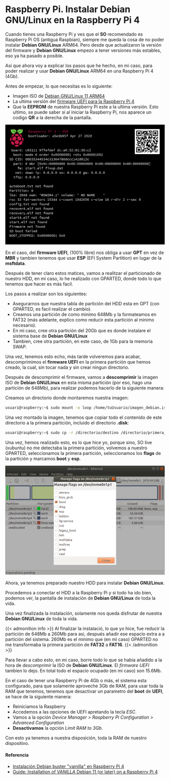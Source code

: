 # Raspberry Pi. Instalar Debian GNU/Linux en la Raspberry Pi 4

Cuando tienes una Raspberry Pi y ves que el **SO** recomendado es Raspberry Pi OS (antigua Raspbian), siempre me queda la cosa de no poder instalar **Debian GNU/Linux** ARM64. Pero desde que actualizaron la versión del firmware y **Debian GNU/Linux** empezo a tener versiones más estables, eso ya ha pasado a posible.

Asi que ahora voy a explicar los pasos que he hecho, en mi caso, para poder realizar y usar **Debian GNU/Linux** ARM64 en una Raspberry Pi 4 (4Gb).

<!--more-->

Antes de empezar, lo que necesitas es lo siguiente:
- Imagen ISO de [Debian GNU/Linux 11 ARM64](https://cdimage.debian.org/debian-cd/current/arm64/iso-cd/)
- La ultima versión del [firmware UEFI para la Raspberry Pi 4](https://github.com/pftf/RPi4/releases)
- Que la **EEPROM** de nuestra Raspberry Pi este a la ultima versión. Esto ultimo, se puede saber si al iniciar la Raspberry Pi, nos aparece un codigo **QR** a la derecha de la pantalla.

![](/images/last_eeprom.png "Last EEPROM")

En el caso, del **firmware UEFI**, (100% libre) nos obliga a usar **GPT** en vez de **MBR** y tambien tenemos que usar **ESP** (EFI System Partition) en lugar de la **msftdata**.

Después de tener claro estos matices, vamos a realitzar el particionado de nuestro HDD, en mi caso, lo he realizado con GPARTED, donde todo lo que tenemos que hacer es más facil.

Los pasos a realizar son los siguientes:
- Asegurarnos que nuestra tabla de partición del HDD esta en GPT (con GPARTED, es facil realizar el cambio).
- Creamos una partición de como minimo 648Mb y la formateamos en FAT32 (más adelante, explico como reducir esta partición al minimo necesario).
- En mi caso, cree otra partición del 20Gb que es donde instalare el sistema base de **Debian GNU/Linux**
- Tambien, cree otra partición, en este caso, de 1Gb para la memoria SWAP.

Una vez, tenemos esto echo, más tarde volveremos para acabar, descomprimimos el **firmware UEFI** en la primera partición que hemos creado, la cual, sin tocar nada y sin crear ningun directorio.

Después de descomprimir el firmware, vamos a **descomprimir** la imagen ISO de **Debian GNU/Linux** en esta misma partición (por eso, hago una partición de 648Mb), para realizar podemos hacerlo de la siguiente manera:

Creamos un directorio donde montaremos nuestra imagen:
```bash
usuari@raspberry:~$ sudo mount -o loop /home/tuUsuario/imagen_debian.iso /directorio/destino
```

Una vez montado la imagen, tenemos que copiar todo el contenido de este directorio a la primera partición, incluido el directorio **.disk**:
```bash
usuari@raspberry:~$ sudo cp -r /directorio/destino /directorio/primera_particion
```

Una vez, hemos realizado esto, es lo que hice yo, porque sino, SO live (xubuntu) no me detectaba la primera partición, volvemos a nuestro GPARTED, seleccionamos la primera partición, seleccionamos los **flags** de la partición y marcamos **boot** y **esp**.

![](/images/gparted_flags.png "GParted")

Ahora, ya tenemos preparado nuestro HDD para instalar **Debian GNU/Linux**.

Procedemos a conectar el HDD a la Raspberry Pi y si todo ha ido bien, podemos ver, la pantalla de instalación de **Debian GNU/Linux** de toda la vida.

Una vez finalizada la instalación, solamente nos queda disfrutar de nuestra **Debian GNU/Linux** de toda la vida.

{{< admonition info >}}
Al finalizar la instalació, lo que yo hice, fue reducir la partición de 648Mb a 260Mb para asi, después añadir ese espacio extra a a partición del sistema. 260Mb es el minimo que (en mi caso) GPARTED no me transformaba la primera partición de **FAT32** a **FAT16**.
{{< /admonition >}}

Para llevar a cabo esto, en mi caso, borre todo lo que se habia añadido a la hora de *descomprimir* la ISO de **Debian GNU/Linux**. El *firmware UEFI* tambien lo dejo. En total todo el espacio ocupado (en mi caso) son 15.6Mb.

En el caso de tener una Raspberry Pi de 4Gb o más, el sistema esta configurado, para que solamente aproveche 3Gb de RAM, para usar toda la RAM que tenemos, tenemos que desactivar un parametro del **boot** de **UEFI**, se hace de la siguiente manera:
- Reiniciamos la Raspberry
- Accedemos a las opciones de UEFI apretando la tecla *ESC*.
- Vamos a la opción *Device Manager > Raspberry Pi Configuration > Advanced Configuration*
- **Desactivamos** la opción *Limit RAM to 3Gb*.

Con esto ya tenemos a nuestra disposición, toda la RAM de nuestro dispositivo.
#### Referencia
- [Instalación Debian buster "vainilla" en Raspberry Pi 4](https://www.wifi-libre.com/topic-1624-instalacion-debian-buster-vainilla-en-raspberry-pi-4.html)
- [Guide: Installation of *VANILLA* Debian 11 (or later) on a Raspberry Pi 4](https://forums.raspberrypi.com/viewtopic.php?t=282839)

